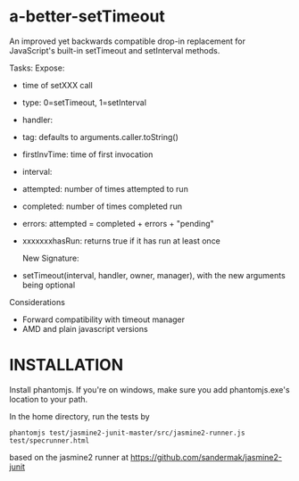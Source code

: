 a-better-setTimeout
===================

An improved yet backwards compatible drop-in replacement for JavaScript's built-in setTimeout and setInterval methods.

Tasks:
  Expose:
* time of setXXX call
* type: 0=setTimeout, 1=setInterval
* handler:
* tag: defaults to arguments.caller.toString()
* firstInvTime: time of first invocation
* interval:
* attempted: number of times attempted to run
* completed: number of times completed run
* errors: attempted = completed + errors + "pending"
* xxxxxxxhasRun: returns true if it has run at least once

  New Signature:
* setTimeout(interval, handler, owner, manager), with the new arguments being optional
 
Considerations
* Forward compatibility with timeout manager
* AMD and plain javascript versions

INSTALLATION
============

Install phantomjs. If you're on windows, make sure you add phantomjs.exe's location to your path.

In the home directory, run the tests by 

	phantomjs test/jasmine2-junit-master/src/jasmine2-runner.js test/specrunner.html

based on the jasmine2 runner at https://github.com/sandermak/jasmine2-junit

